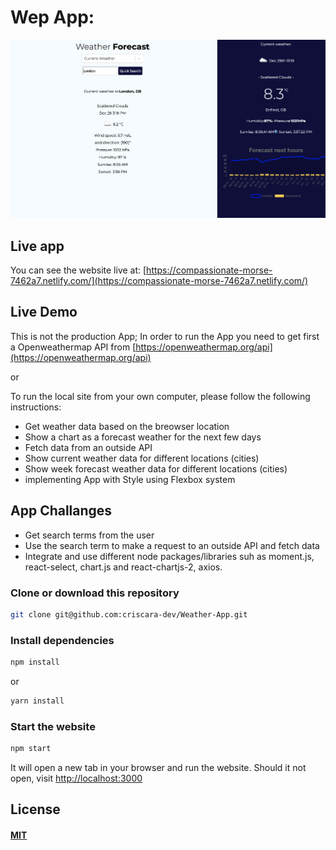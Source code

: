 # Wep App:

[![Weather-App](/src/weather-app-preview.png)](https://github.com/criscara-dev/Weather-App)

## Live app

You can see the website live at: [https://compassionate-morse-7462a7.netlify.com/](https://compassionate-morse-7462a7.netlify.com/)

## Live Demo

This is not the production App;
In order to run the App you need to get first a Openweathermap API from [https://openweathermap.org/api](https://openweathermap.org/api)

or

To run the local site from your own computer, please follow the following instructions:

- Get weather data based on the breowser location
- Show a chart as a forecast weather for the next few days
- Fetch data from an outside API
- Show current weather data for different locations (cities)
- Show week forecast weather data for different locations (cities)
- implementing App with Style using Flexbox system

## App Challanges

- Get search terms from the user
- Use the search term to make a request to an outside API and fetch data
- Integrate and use different node packages/libraries suh as moment.js, react-select, chart.js and react-chartjs-2, axios.

### Clone or download this repository

```sh
git clone git@github.com:criscara-dev/Weather-App.git
```

### Install dependencies

```sh
npm install
```

or

```sh
yarn install
```

### Start the website

```sh
npm start
```

It will open a new tab in your browser and run the website. Should it not open, visit [http://localhost:3000](http://localhost:3000)

## License

#### [MIT](./LICENSE)
